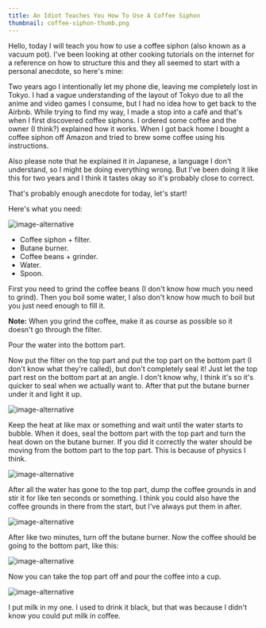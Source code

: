 ```yaml
---
title: An Idiot Teaches You How To Use A Coffee Siphon
thumbnail: coffee-siphon-thumb.png
---
```


Hello, today I will teach you how to use a coffee siphon (also known as a
vacuum pot). I've been looking at other cooking tutorials on the internet for
a reference on how to structure this and they all seemed to start with a
personal anecdote, so here's mine:

Two years ago I intentionally let my phone die, leaving me completely lost in
Tokyo. I had a vague understanding of the layout of Tokyo due to all the anime
and video games I consume, but I had no idea how to get back to the Airbnb.
While trying to find my way, I made a stop into a café and that's when I first
discovered coffee siphons. I ordered some coffee and the owner (I think?)
explained how it works. When I got back home I bought a coffee siphon off
Amazon and tried to brew some coffee using his instructions.

Also please note that he explained it in Japanese, a language I don't
understand, so I might be doing everything wrong. But I've been doing it like
this for two years and I think it tastes okay so it's probably close to
correct.

That's probably enough anecdote for today, let's start!

Here's what you need:

![image-alternative](https://cdn.halcyonnouveau.xyz/blog/img/coffee-01.png)

* Coffee siphon + filter.
* Butane burner.
* Coffee beans + grinder.
* Water.
* Spoon.

First you need to grind the coffee beans (I don't know how much you need to
grind). Then you boil some water, I also don't know how much to boil but you
just need enough to fill it.

**Note:** When you grind the coffee, make it as course as possible so it doesn't
go through the filter.

Pour the water into the bottom part.

Now put the filter on the top part and put the top part on the bottom part (I
don't know what they're called), but don't completely seal it! Just let the
top part rest on the bottom part at an angle. I don't know why, I think it's
so it's quicker to seal when we actually want to. After that put the butane
burner under it and light it up.

![image-alternative](https://cdn.halcyonnouveau.xyz/blog/img/coffee-02.png)

Keep the heat at like max or something and wait until the water starts to
bubble. When it does, seal the bottom part with the top part and turn the heat
down on the butane burner. If you did it correctly the water should be moving
from the bottom part to the top part. This is because of physics I think.

![image-alternative](https://cdn.halcyonnouveau.xyz/blog/img/coffee-03.png)

After all the water has gone to the top part, dump the coffee grounds in and
stir it for like ten seconds or something. I think you could also have the
coffee grounds in there from the start, but I've always put them in after.

![image-alternative](https://cdn.halcyonnouveau.xyz/blog/img/coffee-04.png)

After like two minutes, turn off the butane burner. Now the coffee should be
going to the bottom part, like this:

![image-alternative](https://cdn.halcyonnouveau.xyz/blog/img/coffee-05.png)

Now you can take the top part off and pour the coffee into a cup.

![image-alternative](https://cdn.halcyonnouveau.xyz/blog/img/coffee-06.png)

I put milk in my one. I used to drink it black, but that was because I didn't
know you could put milk in coffee.
